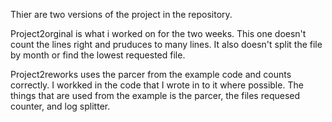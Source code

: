 Thier are two versions of the project in the repository.

Project2orginal is what i worked on for the two weeks. This one doesn't count the lines right and pruduces to many lines. It also doesn't split the file by month or find the lowest requested file.

Project2reworks uses the parcer from the example code and counts correctly. I workked in the code that I wrote in to it where possible. The things that are used from the example is the parcer, the files requesed counter, and log splitter.